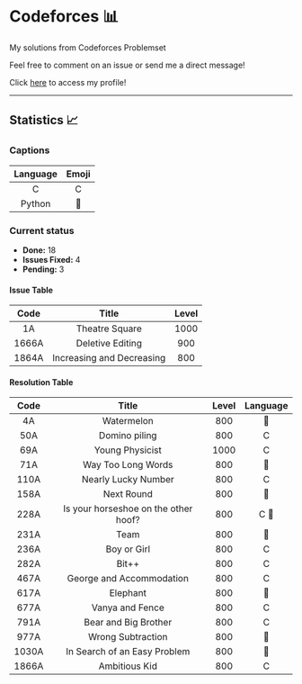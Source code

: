# Codeforces :bar_chart:
My solutions from Codeforces Problemset

Feel free to comment on an issue or send me a direct message!

Click [here](https://codeforces.com/profile/brenovsky1) to access my profile!

***

## Statistics :chart_with_upwards_trend:

### Captions

| Language | Emoji |
|:--------:|:-----:|
|    C     |   C   |
| Python | :snake: |

### Current status

* **Done:** 18
* **Issues Fixed:** 4
* **Pending:** 3

#### Issue Table
| Code  |           Title           | Level |
|:-----:|:-------------------------:|:-----:|
|  1A   |      Theatre Square       | 1000  |
| 1666A |   Deletive Editing | 900 |
| 1864A | Increasing and Decreasing |  800  |


#### Resolution Table
| Code  |                Title                 | Level | Language  |
|:-----:|:------------------------------------:|:-----:|:---------:|
|  4A   |              Watermelon              |  800  |  :snake:  |
|  50A  |            Domino piling             |  800  |     C     |
|  69A  |           Young Physicist            | 1000  |     C     |
|  71A  |          Way Too Long Words          |  800  |  :snake:  |
| 110A  |         Nearly Lucky Number          |  800  |     C     |
| 158A  |              Next Round              |  800  |  :snake:  |
| 228A  | Is your horseshoe on the other hoof? |  800  | C :snake: |
| 231A  |                 Team                 |  800  |  :snake:  |
| 236A  |             Boy or Girl              |  800  |     C     |
| 282A  |                Bit++                 |  800  |     C     |
| 467A  |       George and Accommodation       |  800  |     C     |
| 617A  |               Elephant               |  800  |  :snake:  |
| 677A  |           Vanya and Fence            |  800  |     C     |
| 791A  |         Bear and Big Brother         |  800  |     C     |
| 977A  |          Wrong Subtraction           |  800  |  :snake:  |
| 1030A |     In Search of an Easy Problem     |  800  |  :snake:  |
| 1866A |            Ambitious Kid             |  800  |     C     |



